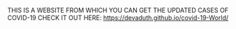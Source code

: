 THIS IS A WEBSITE FROM WHICH YOU CAN GET THE UPDATED CASES OF COVID-19
CHECK IT OUT HERE:  https://devaduth.github.io/covid-19-World/
